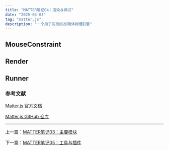 ```yaml
---
title: "MATTER笔记04：渲染与调试"
date: "2025-04-03"
tag: "matter.js"
description: "一个用于网页的2D刚体物理引擎"
---
```


## MouseConstraint

## Render

## Runner

### 参考文献

[Matter.js 官方文档](https://brm.io/matter-js/docs/)

[Matter.js GitHub 仓库](https://github.com/liabru/matter-js)

---

上一篇：[MATTER笔记03：主要模块](/posts/post-017)

下一篇：[MATTER笔记05：工具与插件](/posts/post-019)
